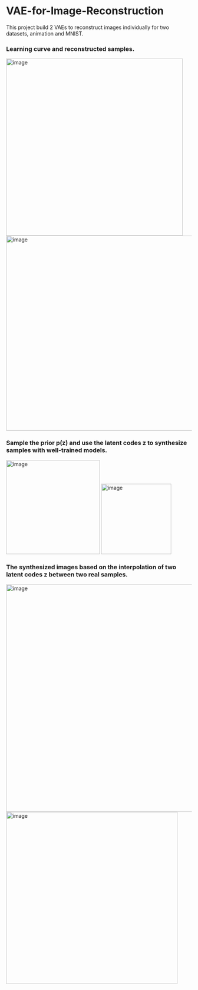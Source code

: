 # VAE-for-Image-Reconstruction
This project build 2 VAEs to reconstruct images individually for two datasets, animation and MNIST.

### Learning curve and reconstructed samples.
<img width="479" alt="image" src="https://user-images.githubusercontent.com/70581390/197375632-f2a47e27-2062-488e-8cf7-48d37328c480.png">
<img width="527" alt="image" src="https://user-images.githubusercontent.com/70581390/197375657-e8f3c508-c86c-4db6-9d02-f094426d780c.png">

### Sample the prior p(z) and use the latent codes z to synthesize samples with well-trained models.
<img width="254" alt="image" src="https://user-images.githubusercontent.com/70581390/197375694-cbcaf88f-85b1-42db-9a36-77939dff250d.png">
<img width="190" alt="image" src="https://user-images.githubusercontent.com/70581390/197375682-049c5efb-f08b-48ac-966e-803abcdfdce2.png">

### The synthesized images based on the interpolation of two latent codes z between two real samples.
<img width="615" alt="image" src="https://user-images.githubusercontent.com/70581390/197375711-9fa80594-032f-4dde-9de9-8bcec90e6e2d.png">
<img width="465" alt="image" src="https://user-images.githubusercontent.com/70581390/197375715-354db8c6-054b-4cc5-ae40-dea3431c1a53.png">
